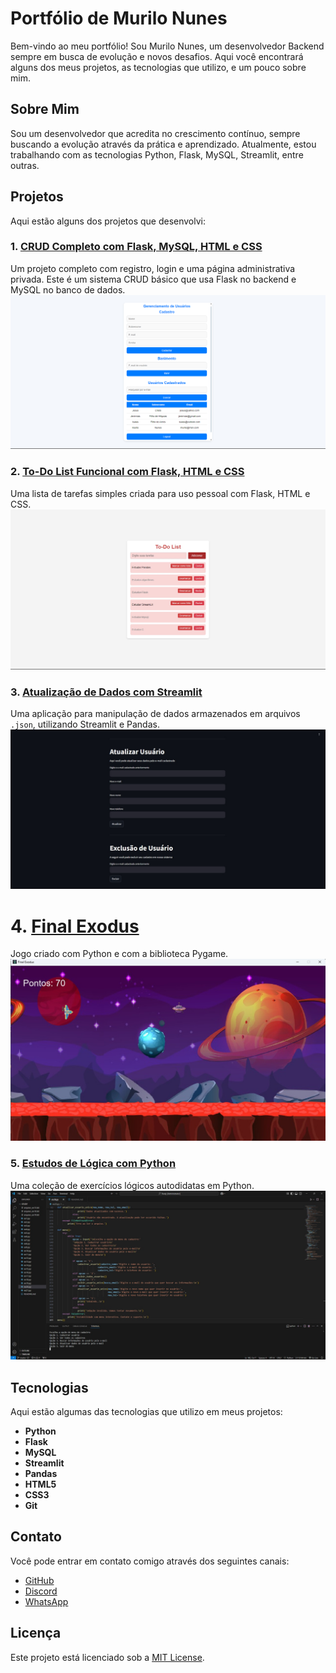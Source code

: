 # Portfólio de Murilo Nunes

Bem-vindo ao meu portfólio! Sou Murilo Nunes, um desenvolvedor Backend sempre em busca de evolução e novos desafios. Aqui você encontrará alguns dos meus projetos, as tecnologias que utilizo, e um pouco sobre mim.

## Sobre Mim

Sou um desenvolvedor que acredita no crescimento contínuo, sempre buscando a evolução através da prática e aprendizado. Atualmente, estou trabalhando com as tecnologias Python, Flask, MySQL, Streamlit, entre outras.

## Projetos

Aqui estão alguns dos projetos que desenvolvi:

### 1. [CRUD Completo com Flask, MySQL, HTML e CSS](https://github.com/Murilonuness/Flask-Web-Crud-Mysql)
Um projeto completo com registro, login e uma página administrativa privada. Este é um sistema CRUD básico que usa Flask no backend e MySQL no banco de dados.
![CRUD com Flask](static/media/projeto1.jpg)

### 2. [To-Do List Funcional com Flask, HTML e CSS](https://github.com/Murilonuness/ToDo-List-com-Flask)
Uma lista de tarefas simples criada para uso pessoal com Flask, HTML e CSS.
![To-Do List](static/media/projeto2.jpg)

### 3. [Atualização de Dados com Streamlit](https://github.com/Murilonuness/jsonCrud-Streamlit)
Uma aplicação para manipulação de dados armazenados em arquivos `.json`, utilizando Streamlit e Pandas.
![Atualização de Contatos](static/media/projeto3.jpg)

# 4. [Final Exodus](https://github.com/Murilonuness/Final-Exodus)
Jogo criado com Python e com a biblioteca Pygame.
![Atualização de Contatos](/static/media/projeto4.jpg)

### 5. [Estudos de Lógica com Python](https://github.com/Murilonuness/Estudos-de-Logica-e-Python)
Uma coleção de exercícios lógicos autodidatas em Python.
![Estudos de Lógica](static/media/projeto5.jpg)

## Tecnologias

Aqui estão algumas das tecnologias que utilizo em meus projetos:

- **Python**
- **Flask**
- **MySQL**
- **Streamlit**
- **Pandas**
- **HTML5**
- **CSS3**
- **Git**

## Contato

Você pode entrar em contato comigo através dos seguintes canais:

- [GitHub](https://github.com/Murilonuness)
- [Discord](https://discord.com/users/549689742078246913)
- [WhatsApp](https://wa.me/+5515991227119)

## Licença

Este projeto está licenciado sob a [MIT License](LICENSE).
